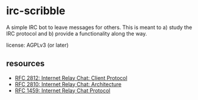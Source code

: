 irc-scribble
============

A simple IRC bot to leave messages for others. This is meant to a) study the IRC protocol and b) provide a functionality along the way.

license: AGPLv3 (or later)

resources
---------
* [RFC 2812: Internet Relay Chat: Client Protocol](https://tools.ietf.org/html/rfc2812)
* [RFC 2810: Internet Relay Chat: Architecture](https://tools.ietf.org/html/rfc2810)
* [RFC 1459: Internet Relay Chat Protocol](https://tools.ietf.org/html/rfc1459)
